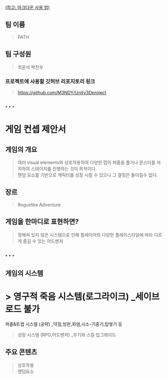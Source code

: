 [(참고: 마크다운 사용 법)](https://gist.github.com/ihoneymon/652be052a0727ad59601)

## 팀 이름 
> PATH

## 팀 구성원 
> 최윤석 박찬우

### 프로젝트에 사용할 깃허브 리포지토리 링크
> https://github.com/M3NDY/Unity3Dproject
 <br/>
* * *
 <br/>
 
# 게임 컨셉 제안서 

## 게임의 개요
> 여러 visual elements와 상호작용하여 다양한 맵의 퍼즐을 풀거나 몬스터를 처치하여 스테이지를 진행하는 것이 목적이다. <br/>
> 랜덤 요소를 기반으로 캐릭터를 성장 시킬 수 있으나 그 결정은 돌이킬수 없다.

## 장르 
> Roguelike Adventure

## 게임을 한마디로 표현하면?
>정해져 있지 않은 시스템으로 인해 플레이어의 다양한 플레이스타일에 따라 다르게 즐길 수 있는 어드벤처
 <br/>
* * *
 <br/>
 
## 게임의 시스템
# > 영구적 죽음 시스템(로그라이크) _세이브 로드 불가 <br/>
 퍼즐&트랩 시스템 (공략) _약점,빙판,화염,시소-기중기,탑쌓기 등 <br/>
> 성장 시스템 (RPG,어드벤처) _무기와 스킬 업그레이드 <br/>

## 주요 콘텐츠
> 상호작용  <br/>
> 랜덤요소

